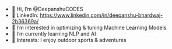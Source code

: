 - 👋 Hi, I’m @DeepanshuCODES
- 👋 LinkedIn: https://www.linkedin.com/in/deepanshu-bhardwaj-2b36369a/
- 👀 I’m interested in optimizing & tuning Machine Learning Models
- 🌱 I’m currently learning NLP and AI
- 💞️ Interests: I enjoy outdoor sports & adventures 

